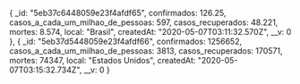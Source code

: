 {
_id: "5eb37c6448059e23f4afdf65",
confirmados: 126.25,
casos_a_cada_um_milhao_de_pessoas: 597,
casos_recuperados: 48.221,
mortes: 8.574,
local: "Brasil",
createdAt: "2020-05-07T03:11:32.570Z",
__v: 0
},
{
_id: "5eb37d5448059e23f4afdf66",
confirmados: 1256652,
casos_a_cada_um_milhao_de_pessoas: 3813,
casos_recuperados: 170571,
mortes: 74347,
local: "Estados Unidos",
createdAt: "2020-05-07T03:15:32.734Z",
__v: 0
}
